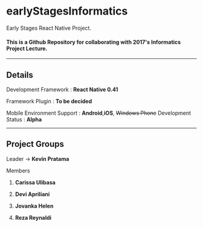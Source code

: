 # earlyStagesInformatics
Early Stages React Native Project.
#### This is a Github Repository for collaborating with 2017's Informatics Project Lecture.

---

## **Details**

Development Framework : **React Native 0.41**

Framework Plugin : **To be decided**

Mobile Environment Support : **Android**,**iOS**, ~~Windows Phone~~
Development Status : **Alpha**

---
## **Project Groups**

Leader -> **Kevin Pratama**

Members

1. **Carissa Ulibasa**

2. **Devi Apriliani**

3. **Jovanka Helen**

4. **Reza Reynaldi**
